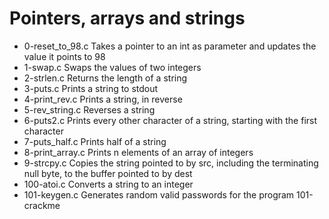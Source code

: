 # Pointers, arrays and strings

* 0-reset_to_98.c	Takes a pointer to an int as parameter and updates the value it points to 98
* 1-swap.c	Swaps the values of two integers
* 2-strlen.c	Returns the length of a string
* 3-puts.c	Prints a string to stdout
* 4-print_rev.c	Prints a string, in reverse
* 5-rev_string.c	Reverses a string
* 6-puts2.c	Prints every other character of a string, starting with the first character
* 7-puts_half.c	Prints half of a string
* 8-print_array.c	Prints n elements of an array of integers
* 9-strcpy.c	Copies the string pointed to by src, including the terminating null byte, to the buffer pointed to by dest
* 100-atoi.c	Converts a string to an integer
* 101-keygen.c	Generates random valid passwords for the program 101-crackme
